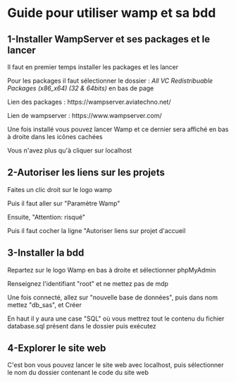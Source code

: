 <h1>Guide pour utiliser wamp et sa bdd</h1>

<h2>1-Installer WampServer et ses packages et le lancer</h2>
<p>Il faut en premier temps installer les packages et les lancer</p>
<p>Pour les packages il faut sélectionner le dossier : <i>All VC Redistribuable Packages (x86_x64) (32 & 64bits)</i> en bas de page</p>
<p>Lien des packages  : https://wampserver.aviatechno.net/</p>
<p>Lien de wampserver : https://www.wampserver.com/</p>
<p>Une fois installé vous pouvez lancer Wamp et ce dernier sera affiché en bas à droite dans les icônes cachées</p>
<p>Vous n'avez plus qu'à cliquer sur localhost</p>

<h2>2-Autoriser les liens sur les projets</h2>
<p>Faites un clic droit sur le logo wamp</p>
<p>Puis il faut aller sur "Paramètre Wamp"</p>
<p>Ensuite, "Attention: risqué"</p>
<p>Puis il faut cocher la ligne "Autoriser liens sur projet d'accueil</p>

<h2>3-Installer la bdd</h2>
<p>Repartez sur le logo Wamp en bas à droite et sélectionner phpMyAdmin</p>
<p>Renseignez l'identifiant "root" et ne mettez pas de mdp</p>
<p>Une fois connecté, allez sur "nouvelle base de données", puis dans nom mettez "db_sas", et Créer</p>
<p>En haut il y aura une case "SQL" où vous mettrez tout le contenu du fichier database.sql présent dans le dossier puis exécutez</p>

<h2>4-Explorer le site web</h2>
<p>C'est bon vous pouvez lancer le site web avec localhost, puis sélectionner le nom du dossier contenant le code du site web</p>

